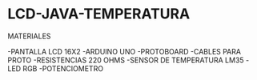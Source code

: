 # LCD-JAVA-TEMPERATURA

MATERIALES

-PANTALLA LCD 16X2
-ARDUINO UNO
-PROTOBOARD
-CABLES PARA PROTO
-RESISTENCIAS 220 OHMS
-SENSOR DE TEMPERATURA LM35
-LED RGB
-POTENCIOMETRO

